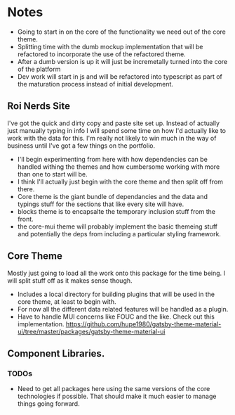 # Notes
- Going to start in on the core of the functionality we need out of the core theme. 
- Splitting time with the dumb mockup implementation that will be refactored to incorporate the use of the refactored theme.
- After a dumb version is up it will just be incremetally turned into the core of the platform
- Dev work will start in js and will be refactored into typescript as part of the maturation process instead of initial development. 


## Roi Nerds Site

I've got the quick and dirty copy and paste site set up. Instead of actually just manually typing in info I will spend some time on how I'd actually like to work with the data for this. I'm really not likely to win much in the way of business until I've got a few things on the portfolio. 

- I'll begin experimenting from here with how dependencies can be handled withing the themes and how cumbersome working with more than one to start will be.
- I think I'll actually just begin with the core theme and then split off from there. 
- Core theme is the giant bundle of dependancies and the data and typings stuff for the sections that like every site will have. 
- blocks theme is to encapsalte the temporary inclusion stuff from the front. 
- the core-mui theme will probably implement the basic themeing stuff and potentially the deps from including a particular styling framework. 

## Core Theme
Mostly just going to load all the work onto this package for the time being. I will split stuff off as it makes sense though. 
- Includes a local directory for building plugins that will be used in the core theme, at least to begin with. 
- For now all the different data related features will be handled as a plugin.
- Have to handle MUI concerns like FOUC and the like. Check out this implementation.
https://github.com/hupe1980/gatsby-theme-material-ui/tree/master/packages/gatsby-theme-material-ui

## Component Libraries.
### TODOs
- Need to get all packages here using the same versions of the core technologies if possible. That should make it much easier to manage things going forward. 
